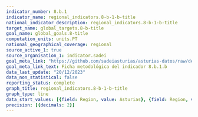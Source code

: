 ```yaml
---
indicator_number: 8.b.1
indicator_name: regional_indicators.8-b-1-b-title
national_indicator_description: regional_indicators.8-b-1-b-title
target_name: global_targets.8-b-title
goal_name: global_goals.8-title
computation_units: units.PT
national_geographical_coverage: regional
source_active_1: true
source_organisation_1: indicator.sadei
goal_meta_link: "https://github.com/sadeiasturias/asturias-datos/raw/develop/descargas/metodologia/8.b.1.b.pdf"
goal_meta_link_text: Ficha metodológica del indicador 8.b.1.b
data_last_update: "20/12/2023"
data_non_statistical: false
reporting_status: complete
graph_title: regional_indicators.8-b-1-b-title
graph_type: line
data_start_values: [{field: Region, value: Asturias}, {field: Region, value: España}]
precision: [{decimals: 2}]
---
```

